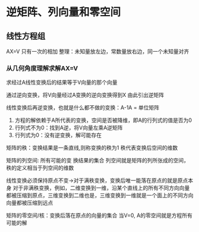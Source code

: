 # 逆矩阵、列向量和零空间

##

## 线性方程组

AX=V
只有一次的相加
整理：未知量放左边，常数量放右边，同一个未知量对齐

### 从几何角度理解求解AX=V

求经过A线性变换后的结果等于V向量的那个向量

通过逆向变换，将V向量经过A变换的逆向变换得到X
由此引出逆矩阵

线性变换后再逆变换，也就是什么都不做的变换：A-1A = 单位矩阵

1. 方程的解依赖于A所代表的变换，空间是否被降维，即A的行列式的值是否为0
2. 行列式不为0：找到A逆，将V向量左乘A逆矩阵
3. 行列式为0：没有逆变换，解可能存在

矩阵的秩：变换结果是一条直线,则称变换的秩为1
秩代表变换后空间的维数

矩阵的列空间: 所有可能的变 换结果的集合
列空间就是矩阵的列所张成的空间，秩的定义相当于列空间的维数

线性变换必须保持原点不变->对于满秩变换，变换后唯一能落在原点的就是原点本身
对于非满秩变换，例如，二维变换到一维，沿某个直线上的所有不同方向向量都被压缩到原点，三维变换到二维也是，三维变换到一维就是一个面上的不同方向向量都被压缩到远点

矩阵的零空间/核：变换后落在原点的向量的集合
当V=0, A的零空间就是方程所有可能的解
